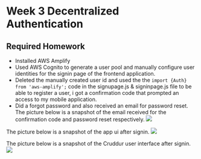 # Week 3 Decentralized Authentication

## Required Homework

- Installed AWS Amplify
- Used AWS Cognito to generate a user pool and manually configure user identities for the signin page of the frontend application.
- Deleted the manually created user id and used the the `import {Auth} from 'aws-amplify';` code in the signupage.js & signinpage.js file to be able to register a user, i got a confirmation code that prompted an access to my mobile application.
- Did a forgot password and also received an email for password reset.
The picture below is a snapshot of the email received for the confirmation code and password reset respectively.
![](https://github.com/Kaydee406/aws-bootcamp-cruddur-2023/blob/main/journal/assets/week3assignment.PNG)

The picture below is a snapshot of the app ui after signin.
![](https://github.com/Kaydee406/aws-bootcamp-cruddur-2023/blob/main/journal/assets/password%20reset%20url%20week3.PNG)

The picture below is a snapshot of the Cruddur user interface after signin.
![](https://github.com/Kaydee406/aws-bootcamp-cruddur-2023/blob/main/journal/assets/Cruddur%20usr%20interface%20page.PNG)

